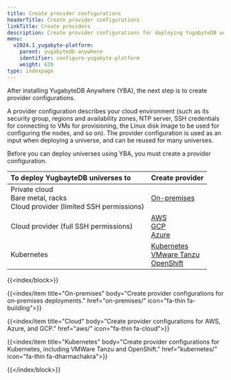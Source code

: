 ```yaml
---
title: Create provider configurations
headerTitle: Create provider configurations
linkTitle: Create providers
description: Create provider configurations for deploying YugabyteDB universes.
menu:
  v2024.1_yugabyte-platform:
    parent: yugabytedb-anywhere
    identifier: configure-yugabyte-platform
    weight: 620
type: indexpage
---
```


After installing YugabyteDB Anywhere (YBA), the next step is to create provider configurations.

A provider configuration describes your cloud environment (such as its security group, regions and availability zones, NTP server, SSH credentials for connecting to VMs for provisioning, the Linux disk image to be used for configuring the nodes, and so on). The provider configuration is used as an input when deploying a universe, and can be reused for many universes.

Before you can deploy universes using YBA, you must create a provider configuration.

| To deploy YugbayteDB universes to | Create provider |
| :--- | :--- |
| Private cloud<br>Bare metal, racks<br>Cloud provider (limited SSH permissions) | [On-premises](on-premises/) |
| Cloud provider (full SSH permissions) | [AWS](aws/)<br>[GCP](gcp/)<br>[Azure](azure/) |
| Kubernetes | [Kubernetes](kubernetes/)<br>[VMware Tanzu](vmware-tanzu/)<br>[OpenShift](openshift/) |

{{<index/block>}}

  {{<index/item
    title="On-premises"
    body="Create provider configurations for on-premises deployments."
    href="on-premises/"
    icon="fa-thin fa-building">}}

  {{<index/item
    title="Cloud"
    body="Create provider configurations for AWS, Azure, and GCP."
    href="aws/"
    icon="fa-thin fa-cloud">}}

  {{<index/item
    title="Kubernetes"
    body="Create provider configurations for Kubernetes, including VMWare Tanzu and OpenShift."
    href="kubernetes/"
    icon="fa-thin fa-dharmachakra">}}

{{</index/block>}}

